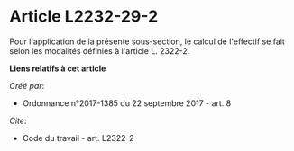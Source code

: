 # Article L2232-29-2

Pour l'application de la présente sous-section, le calcul de l'effectif se fait selon les modalités définies à l'article L.
2322-2.

**Liens relatifs à cet article**

_Créé par_:

  - Ordonnance n°2017-1385 du 22 septembre 2017 - art. 8

_Cite_:

  - Code du travail - art. L2322-2
